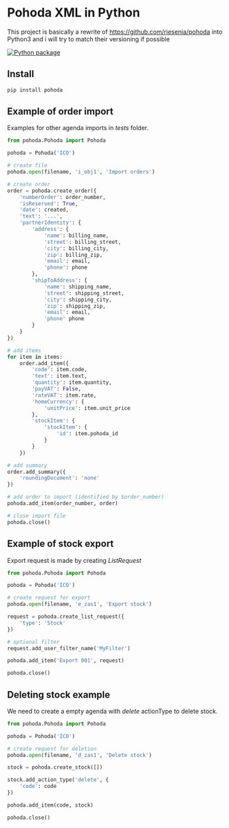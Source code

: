 # Pohoda XML in Python

This project is basically a rewrite of https://github.com/riesenia/pohoda into Python3 and i will try to match their versioning if possible

[![Python package](https://github.com/Salamek/pohoda/actions/workflows/python-test.yml/badge.svg)](https://github.com/Salamek/pohoda/actions/workflows/python-test.yml)


## Install


```bash
pip install pohoda
```


## Example of order import

Examples for other agenda imports in  *tests* folder.

```python
from pohoda.Pohoda import Pohoda

pohoda = Pohoda('ICO')

# create file
pohoda.open(filename, 'i_obj1', 'Import orders')

# create order
order = pohoda.create_order({
    'numberOrder': order_number,
    'isReserved': True,
    'date': created,
    'text': '...',
    'partnerIdentity': {
        'address': {
            'name': billing_name,
            'street': billing_street,
            'city': billing_city,
            'zip': billing_zip,
            'email': email,
            'phone': phone
        },
        'shipToAddress': {
            'name': shipping_name,
            'street': shipping_street,
            'city': shipping_city,
            'zip': shipping_zip,
            'email': email,
            'phone' phone
        }
    }
})

# add items
for item in items:
    order.add_item({
        'code': item.code,
        'text': item.text,
        'quantity': item.quantity,
        'payVAT': False,
        'rateVAT': item.rate,
        'homeCurrency': {
            'unitPrice': item.unit_price
        },
        'stockItem': {
            'stockItem': {
                'id': item.pohoda_id
            }
        }
    })

# add summary
order.add_summary({
    'roundingDocument': 'none'
})

# add order to import (identified by $order_number)
pohoda.add_item(order_number, order)

# close import file
pohoda.close()
```

## Example of stock export

Export request is made by creating *ListRequest*


```python
from pohoda.Pohoda import Pohoda

pohoda = Pohoda('ICO')

# create request for export
pohoda.open(filename, 'e_zas1', 'Export stock')

request = pohoda.create_list_request({
    'type': 'Stock'
})

# optional filter
request.add_user_filter_name('MyFilter')

pohoda.add_item('Export 001', request)

pohoda.close()
```


## Deleting stock example

We need to create a empty agenda with *delete* actionType to delete stock.


```python
from pohoda.Pohoda import Pohoda

pohoda = Pohoda('ICO')

# create request for deletion
pohoda.open(filename, 'd_zas1', 'Delete stock')

stock = pohoda.create_stock([])

stock.add_action_type('delete', {
    'code': code
})

pohoda.add_item(code, stock)

pohoda.close()
```
